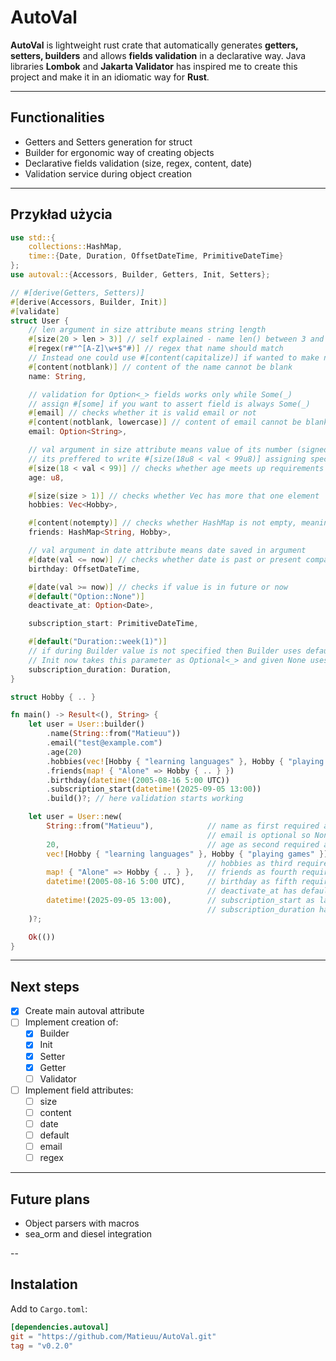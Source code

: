 # AutoVal

**AutoVal** is lightweight rust crate that automatically generates **getters, setters, builders** and allows **fields validation** in a declarative way. Java libraries **Lombok** and **Jakarta Validator** has inspired me to create this project and make it in an idiomatic way for **Rust**.

---

## Functionalities

- Getters and Setters generation for struct
- Builder for ergonomic way of creating objects
- Declarative fields validation (size, regex, content, date)
- Validation service during object creation

---

## Przykład użycia

```rust
use std::{
    collections::HashMap,
    time::{Date, Duration, OffsetDateTime, PrimitiveDateTime}
};
use autoval::{Accessors, Builder, Getters, Init, Setters};

// #[derive(Getters, Setters)]
#[derive(Accessors, Builder, Init)]
#[validate]
struct User {
    // len argument in size attribute means string length
    #[size(20 > len > 3)] // self explained - name len() between 3 and 20
    #[regex(r#"^[A-Z]\w+$"#)] // regex that name should match
    // Instead one could use #[content(capitalize)] if wanted to make name capitalized always, no matter what letter cases are given
    #[content(notblank)] // content of the name cannot be blank
    name: String,

    // validation for Option<_> fields works only while Some(_)
    // assign #[some] if you want to assert field is always Some(_)
    #[email] // checks whether it is valid email or not
    #[content(notblank, lowercase)] // content of email cannot be blank and will be modified to be lowercase
    email: Option<String>,

    // val argument in size attribute means value of its number (signed / unsigned integers and floats)
    // its preffered to write #[size(18u8 < val < 99u8)] assigning specific type for comparator but without it still should work in most cases
    #[size(18 < val < 99)] // checks whether age meets up requirements
    age: u8,

    #[size(size > 1)] // checks whether Vec has more that one element
    hobbies: Vec<Hobby>,

    #[content(notempty)] // checks whether HashMap is not empty, meaning has at least one element
    friends: HashMap<String, Hobby>,

    // val argument in date attribute means date saved in argument
    #[date(val <= now)] // checks whether date is past or present compared to now
    birthday: OffsetDateTime,

    #[date(val >= now)] // checks if value is in future or now
    #[default("Option::None")]
    deactivate_at: Option<Date>,

    subscription_start: PrimitiveDateTime,

    #[default("Duration::week(1)")]
    // if during Builder value is not specified then Builder uses default value
    // Init now takes this parameter as Optional<_> and given None uses default value
    subscription_duration: Duration,
}

struct Hobby { .. }

fn main() -> Result<(), String> {
    let user = User::builder()
        .name(String::from("Matieuu"))
        .email("test@example.com")
        .age(20)
        .hobbies(vec![Hobby { "learning languages" }, Hobby { "playing games" }])
        .friends(map! { "Alone" => Hobby { .. } })
        .birthday(datetime!(2005-08-16 5:00 UTC))
        .subscription_start(datetime!(2025-09-05 13:00))
        .build()?; // here validation starts working

    let user = User::new(
        String::from("Matieuu"),            // name as first required arg
                                            // email is optional so None is set
        20,                                 // age as second required arg
        vec![Hobby { "learning languages" }, Hobby { "playing games" }],
                                            // hobbies as third required arg
        map! { "Alone" => Hobby { .. } },   // friends as fourth required arg
        datetime!(2005-08-16 5:00 UTC),     // birthday as fifth required arg
                                            // deactivate_at has default value set
        datetime!(2025-09-05 13:00),        // subscription_start as last required arg
                                            // subscription_duration has default value set
    )?;

    Ok(())
}
```

---

## Next steps

- [x] Create main autoval attribute
- [ ] Implement creation of:
    - [x] Builder
    - [x] Init
    - [x] Setter
    - [x] Getter
    - [ ] Validator
- [ ] Implement field attributes:
    - [ ] size
    - [ ] content
    - [ ] date
    - [ ] default
    - [ ] email
    - [ ] regex

---

## Future plans

- Object parsers with macros
- sea_orm and diesel integration

--

## Instalation

Add to `Cargo.toml`:

```toml
[dependencies.autoval]
git = "https://github.com/Matieuu/AutoVal.git"
tag = "v0.2.0"
```
